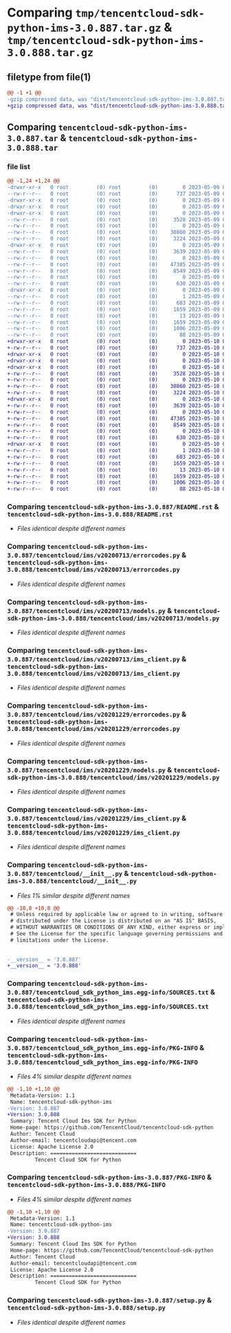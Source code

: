 # Comparing `tmp/tencentcloud-sdk-python-ims-3.0.887.tar.gz` & `tmp/tencentcloud-sdk-python-ims-3.0.888.tar.gz`

## filetype from file(1)

```diff
@@ -1 +1 @@
-gzip compressed data, was "dist/tencentcloud-sdk-python-ims-3.0.887.tar", last modified: Tue May  9 03:03:11 2023, max compression
+gzip compressed data, was "dist/tencentcloud-sdk-python-ims-3.0.888.tar", last modified: Wed May 10 02:17:28 2023, max compression
```

## Comparing `tencentcloud-sdk-python-ims-3.0.887.tar` & `tencentcloud-sdk-python-ims-3.0.888.tar`

### file list

```diff
@@ -1,24 +1,24 @@
-drwxr-xr-x   0 root         (0) root         (0)        0 2023-05-09 03:03:11.000000 tencentcloud-sdk-python-ims-3.0.887/
--rw-r--r--   0 root         (0) root         (0)      737 2023-05-09 03:03:11.000000 tencentcloud-sdk-python-ims-3.0.887/README.rst
-drwxr-xr-x   0 root         (0) root         (0)        0 2023-05-09 03:03:11.000000 tencentcloud-sdk-python-ims-3.0.887/tencentcloud/
-drwxr-xr-x   0 root         (0) root         (0)        0 2023-05-09 03:03:11.000000 tencentcloud-sdk-python-ims-3.0.887/tencentcloud/ims/
-drwxr-xr-x   0 root         (0) root         (0)        0 2023-05-09 03:03:11.000000 tencentcloud-sdk-python-ims-3.0.887/tencentcloud/ims/v20200713/
--rw-r--r--   0 root         (0) root         (0)     3528 2023-05-09 03:03:11.000000 tencentcloud-sdk-python-ims-3.0.887/tencentcloud/ims/v20200713/errorcodes.py
--rw-r--r--   0 root         (0) root         (0)        0 2023-05-09 03:03:11.000000 tencentcloud-sdk-python-ims-3.0.887/tencentcloud/ims/v20200713/__init__.py
--rw-r--r--   0 root         (0) root         (0)    30860 2023-05-09 03:03:11.000000 tencentcloud-sdk-python-ims-3.0.887/tencentcloud/ims/v20200713/models.py
--rw-r--r--   0 root         (0) root         (0)     3224 2023-05-09 03:03:11.000000 tencentcloud-sdk-python-ims-3.0.887/tencentcloud/ims/v20200713/ims_client.py
-drwxr-xr-x   0 root         (0) root         (0)        0 2023-05-09 03:03:11.000000 tencentcloud-sdk-python-ims-3.0.887/tencentcloud/ims/v20201229/
--rw-r--r--   0 root         (0) root         (0)     3639 2023-05-09 03:03:11.000000 tencentcloud-sdk-python-ims-3.0.887/tencentcloud/ims/v20201229/errorcodes.py
--rw-r--r--   0 root         (0) root         (0)        0 2023-05-09 03:03:11.000000 tencentcloud-sdk-python-ims-3.0.887/tencentcloud/ims/v20201229/__init__.py
--rw-r--r--   0 root         (0) root         (0)    47385 2023-05-09 03:03:11.000000 tencentcloud-sdk-python-ims-3.0.887/tencentcloud/ims/v20201229/models.py
--rw-r--r--   0 root         (0) root         (0)     8549 2023-05-09 03:03:11.000000 tencentcloud-sdk-python-ims-3.0.887/tencentcloud/ims/v20201229/ims_client.py
--rw-r--r--   0 root         (0) root         (0)        0 2023-05-09 03:03:11.000000 tencentcloud-sdk-python-ims-3.0.887/tencentcloud/ims/__init__.py
--rw-r--r--   0 root         (0) root         (0)      630 2023-05-09 03:03:11.000000 tencentcloud-sdk-python-ims-3.0.887/tencentcloud/__init__.py
-drwxr-xr-x   0 root         (0) root         (0)        0 2023-05-09 03:03:11.000000 tencentcloud-sdk-python-ims-3.0.887/tencentcloud_sdk_python_ims.egg-info/
--rw-r--r--   0 root         (0) root         (0)        1 2023-05-09 03:03:11.000000 tencentcloud-sdk-python-ims-3.0.887/tencentcloud_sdk_python_ims.egg-info/dependency_links.txt
--rw-r--r--   0 root         (0) root         (0)      603 2023-05-09 03:03:11.000000 tencentcloud-sdk-python-ims-3.0.887/tencentcloud_sdk_python_ims.egg-info/SOURCES.txt
--rw-r--r--   0 root         (0) root         (0)     1659 2023-05-09 03:03:11.000000 tencentcloud-sdk-python-ims-3.0.887/tencentcloud_sdk_python_ims.egg-info/PKG-INFO
--rw-r--r--   0 root         (0) root         (0)       13 2023-05-09 03:03:11.000000 tencentcloud-sdk-python-ims-3.0.887/tencentcloud_sdk_python_ims.egg-info/top_level.txt
--rw-r--r--   0 root         (0) root         (0)     1659 2023-05-09 03:03:11.000000 tencentcloud-sdk-python-ims-3.0.887/PKG-INFO
--rw-r--r--   0 root         (0) root         (0)     1006 2023-05-09 03:03:11.000000 tencentcloud-sdk-python-ims-3.0.887/setup.py
--rw-r--r--   0 root         (0) root         (0)       88 2023-05-09 03:03:11.000000 tencentcloud-sdk-python-ims-3.0.887/setup.cfg
+drwxr-xr-x   0 root         (0) root         (0)        0 2023-05-10 02:17:28.000000 tencentcloud-sdk-python-ims-3.0.888/
+-rw-r--r--   0 root         (0) root         (0)      737 2023-05-10 02:17:27.000000 tencentcloud-sdk-python-ims-3.0.888/README.rst
+drwxr-xr-x   0 root         (0) root         (0)        0 2023-05-10 02:17:28.000000 tencentcloud-sdk-python-ims-3.0.888/tencentcloud/
+drwxr-xr-x   0 root         (0) root         (0)        0 2023-05-10 02:17:28.000000 tencentcloud-sdk-python-ims-3.0.888/tencentcloud/ims/
+drwxr-xr-x   0 root         (0) root         (0)        0 2023-05-10 02:17:28.000000 tencentcloud-sdk-python-ims-3.0.888/tencentcloud/ims/v20200713/
+-rw-r--r--   0 root         (0) root         (0)     3528 2023-05-10 02:17:27.000000 tencentcloud-sdk-python-ims-3.0.888/tencentcloud/ims/v20200713/errorcodes.py
+-rw-r--r--   0 root         (0) root         (0)        0 2023-05-10 02:17:27.000000 tencentcloud-sdk-python-ims-3.0.888/tencentcloud/ims/v20200713/__init__.py
+-rw-r--r--   0 root         (0) root         (0)    30860 2023-05-10 02:17:27.000000 tencentcloud-sdk-python-ims-3.0.888/tencentcloud/ims/v20200713/models.py
+-rw-r--r--   0 root         (0) root         (0)     3224 2023-05-10 02:17:27.000000 tencentcloud-sdk-python-ims-3.0.888/tencentcloud/ims/v20200713/ims_client.py
+drwxr-xr-x   0 root         (0) root         (0)        0 2023-05-10 02:17:28.000000 tencentcloud-sdk-python-ims-3.0.888/tencentcloud/ims/v20201229/
+-rw-r--r--   0 root         (0) root         (0)     3639 2023-05-10 02:17:27.000000 tencentcloud-sdk-python-ims-3.0.888/tencentcloud/ims/v20201229/errorcodes.py
+-rw-r--r--   0 root         (0) root         (0)        0 2023-05-10 02:17:27.000000 tencentcloud-sdk-python-ims-3.0.888/tencentcloud/ims/v20201229/__init__.py
+-rw-r--r--   0 root         (0) root         (0)    47385 2023-05-10 02:17:27.000000 tencentcloud-sdk-python-ims-3.0.888/tencentcloud/ims/v20201229/models.py
+-rw-r--r--   0 root         (0) root         (0)     8549 2023-05-10 02:17:27.000000 tencentcloud-sdk-python-ims-3.0.888/tencentcloud/ims/v20201229/ims_client.py
+-rw-r--r--   0 root         (0) root         (0)        0 2023-05-10 02:17:27.000000 tencentcloud-sdk-python-ims-3.0.888/tencentcloud/ims/__init__.py
+-rw-r--r--   0 root         (0) root         (0)      630 2023-05-10 02:17:27.000000 tencentcloud-sdk-python-ims-3.0.888/tencentcloud/__init__.py
+drwxr-xr-x   0 root         (0) root         (0)        0 2023-05-10 02:17:28.000000 tencentcloud-sdk-python-ims-3.0.888/tencentcloud_sdk_python_ims.egg-info/
+-rw-r--r--   0 root         (0) root         (0)        1 2023-05-10 02:17:28.000000 tencentcloud-sdk-python-ims-3.0.888/tencentcloud_sdk_python_ims.egg-info/dependency_links.txt
+-rw-r--r--   0 root         (0) root         (0)      603 2023-05-10 02:17:28.000000 tencentcloud-sdk-python-ims-3.0.888/tencentcloud_sdk_python_ims.egg-info/SOURCES.txt
+-rw-r--r--   0 root         (0) root         (0)     1659 2023-05-10 02:17:28.000000 tencentcloud-sdk-python-ims-3.0.888/tencentcloud_sdk_python_ims.egg-info/PKG-INFO
+-rw-r--r--   0 root         (0) root         (0)       13 2023-05-10 02:17:28.000000 tencentcloud-sdk-python-ims-3.0.888/tencentcloud_sdk_python_ims.egg-info/top_level.txt
+-rw-r--r--   0 root         (0) root         (0)     1659 2023-05-10 02:17:28.000000 tencentcloud-sdk-python-ims-3.0.888/PKG-INFO
+-rw-r--r--   0 root         (0) root         (0)     1006 2023-05-10 02:17:27.000000 tencentcloud-sdk-python-ims-3.0.888/setup.py
+-rw-r--r--   0 root         (0) root         (0)       88 2023-05-10 02:17:28.000000 tencentcloud-sdk-python-ims-3.0.888/setup.cfg
```

### Comparing `tencentcloud-sdk-python-ims-3.0.887/README.rst` & `tencentcloud-sdk-python-ims-3.0.888/README.rst`

 * *Files identical despite different names*

### Comparing `tencentcloud-sdk-python-ims-3.0.887/tencentcloud/ims/v20200713/errorcodes.py` & `tencentcloud-sdk-python-ims-3.0.888/tencentcloud/ims/v20200713/errorcodes.py`

 * *Files identical despite different names*

### Comparing `tencentcloud-sdk-python-ims-3.0.887/tencentcloud/ims/v20200713/models.py` & `tencentcloud-sdk-python-ims-3.0.888/tencentcloud/ims/v20200713/models.py`

 * *Files identical despite different names*

### Comparing `tencentcloud-sdk-python-ims-3.0.887/tencentcloud/ims/v20200713/ims_client.py` & `tencentcloud-sdk-python-ims-3.0.888/tencentcloud/ims/v20200713/ims_client.py`

 * *Files identical despite different names*

### Comparing `tencentcloud-sdk-python-ims-3.0.887/tencentcloud/ims/v20201229/errorcodes.py` & `tencentcloud-sdk-python-ims-3.0.888/tencentcloud/ims/v20201229/errorcodes.py`

 * *Files identical despite different names*

### Comparing `tencentcloud-sdk-python-ims-3.0.887/tencentcloud/ims/v20201229/models.py` & `tencentcloud-sdk-python-ims-3.0.888/tencentcloud/ims/v20201229/models.py`

 * *Files identical despite different names*

### Comparing `tencentcloud-sdk-python-ims-3.0.887/tencentcloud/ims/v20201229/ims_client.py` & `tencentcloud-sdk-python-ims-3.0.888/tencentcloud/ims/v20201229/ims_client.py`

 * *Files identical despite different names*

### Comparing `tencentcloud-sdk-python-ims-3.0.887/tencentcloud/__init__.py` & `tencentcloud-sdk-python-ims-3.0.888/tencentcloud/__init__.py`

 * *Files 1% similar despite different names*

```diff
@@ -10,8 +10,8 @@
 # Unless required by applicable law or agreed to in writing, software
 # distributed under the License is distributed on an "AS IS" BASIS,
 # WITHOUT WARRANTIES OR CONDITIONS OF ANY KIND, either express or implied.
 # See the License for the specific language governing permissions and
 # limitations under the License.
 
 
-__version__ = '3.0.887'
+__version__ = '3.0.888'
```

### Comparing `tencentcloud-sdk-python-ims-3.0.887/tencentcloud_sdk_python_ims.egg-info/SOURCES.txt` & `tencentcloud-sdk-python-ims-3.0.888/tencentcloud_sdk_python_ims.egg-info/SOURCES.txt`

 * *Files identical despite different names*

### Comparing `tencentcloud-sdk-python-ims-3.0.887/tencentcloud_sdk_python_ims.egg-info/PKG-INFO` & `tencentcloud-sdk-python-ims-3.0.888/tencentcloud_sdk_python_ims.egg-info/PKG-INFO`

 * *Files 4% similar despite different names*

```diff
@@ -1,10 +1,10 @@
 Metadata-Version: 1.1
 Name: tencentcloud-sdk-python-ims
-Version: 3.0.887
+Version: 3.0.888
 Summary: Tencent Cloud Ims SDK for Python
 Home-page: https://github.com/TencentCloud/tencentcloud-sdk-python
 Author: Tencent Cloud
 Author-email: tencentcloudapi@tencent.com
 License: Apache License 2.0
 Description: ============================
         Tencent Cloud SDK for Python
```

### Comparing `tencentcloud-sdk-python-ims-3.0.887/PKG-INFO` & `tencentcloud-sdk-python-ims-3.0.888/PKG-INFO`

 * *Files 4% similar despite different names*

```diff
@@ -1,10 +1,10 @@
 Metadata-Version: 1.1
 Name: tencentcloud-sdk-python-ims
-Version: 3.0.887
+Version: 3.0.888
 Summary: Tencent Cloud Ims SDK for Python
 Home-page: https://github.com/TencentCloud/tencentcloud-sdk-python
 Author: Tencent Cloud
 Author-email: tencentcloudapi@tencent.com
 License: Apache License 2.0
 Description: ============================
         Tencent Cloud SDK for Python
```

### Comparing `tencentcloud-sdk-python-ims-3.0.887/setup.py` & `tencentcloud-sdk-python-ims-3.0.888/setup.py`

 * *Files identical despite different names*

